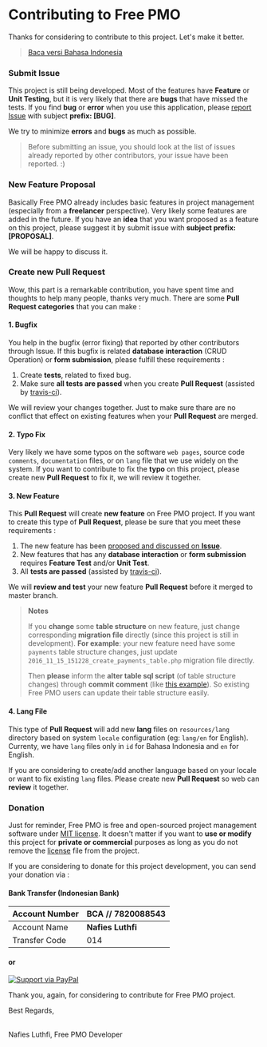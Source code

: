# Contributing to Free PMO

Thanks for considering to contribute to this project. Let's make it better.

> [Baca versi Bahasa Indonesia](CONTRIBUTING.id.md)

### Submit Issue
This project is still being developed. Most of the features have **Feature** or **Unit Testing**, but it is very likely that there are **bugs** that have missed the tests. If you find **bug** or **error** when you use this application, please [report Issue](https://github.com/nafiesl/free-pmo/issues/new) with subject **prefix: [BUG]**.

We try to minimize **errors** and **bugs** as much as possible.

> Before submitting an issue, you should look at the list of issues already reported by other contributors, your issue have been reported. :)

### New Feature Proposal
Basically Free PMO already includes basic features in project management (especially from a **freelancer** perspective). Very likely some features are added in the future. If you have an **idea** that you want proposed as a feature on this project, please suggest it by submit issue with **subject prefix: [PROPOSAL]**.

We will be happy to discuss it.

### Create new Pull Request

Wow, this part is a remarkable contribution, you have spent time and thoughts to help many people, thanks very much. There are some **Pull Request categories** that you can make :

#### 1. Bugfix

You help in the bugfix (error fixing) that reported by other contributors through Issue. If this bugfix is related **database interaction** (CRUD Operation) or **form submission**, please fulfill these requirements :

1. Create **tests**, related to fixed bug.
2. Make sure **all tests are passed** when you create **Pull Request** (assisted by [travis-ci](https://travis-ci.org)).

We will review your changes together. Just to make sure thare are no conflict that effect on existing features when your **Pull Request** are merged.

#### 2. Typo Fix

Very likely we have some typos on the software `web pages`, source code `comments`, `documentation` files, or on `lang` file that we use widely on the system. If you want to contribute to fix the **typo** on this project, please create new **Pull Request** to fix it, we will review it together.

#### 3. New Feature

This **Pull Request** will create **new feature** on Free PMO project. If you want to create this type of **Pull Request**, please be sure that you meet these requirements :

1. The new feature has been [proposed and discussed on **Issue**](#new-feature-proposal).
2. New features that has any **database interaction** or **form submission** requires **Feature Test** and/or **Unit Test**.
3. All **tests are passed** (assisted by [travis-ci](https://travis-ci.org)).

We will **review and test** your new feature **Pull Request** before it merged to master branch.

> **Notes**
>
> If you **change** some **table structure** on new feature, just change corresponding **migration file** directly (since this project is still in development). **For example**: your new feature need have some `payments` table structure changes, just update `2016_11_15_151228_create_payments_table.php` migration file directly.
>
> Then **please** inform the **alter table sql script** (of table structure changes) through **commit comment** (like [this example](https://github.com/nafiesl/free-pmo/commit/a813524f680e9926d64f1006a1c615acf86c24f1#commitcomment-26166267)). So existing Free PMO users can update their table structure easily.

#### 4. Lang File

This type of **Pull Request** will add new **lang** files on `resources/lang` directory based on system `locale` configuration (eg: `lang/en` for English). Currenty, we have `lang` files only in `id` for Bahasa Indonesia and `en` for English.

If you are considering to create/add another language based on your locale or want to fix existing `lang` files. Please create new **Pull Request** so web can **review** it together.

### Donation

Just for reminder, Free PMO is free and open-sourced project management software under [MIT license](LICENSE). It doesn't matter if you want to **use or modify** this project for **private or commercial** purposes as long as you do not remove the [license](LICENSE) file from the project.

If you are considering to donate for this project development, you can send your donation via :

#### Bank Transfer (Indonesian Bank)

| Account Number | BCA // 7820088543 |
| --- | --- |
| Account Name | **Nafies Luthfi** |
| Transfer Code | 014 |

#### or

[![Support via PayPal](https://cdn.rawgit.com/twolfson/paypal-github-button/1.0.0/dist/button.svg)](https://www.paypal.me/nafiesl/)

Thank you, again, for considering to contribute for Free PMO project.

Best Regards,

<br>
Nafies Luthfi,
Free PMO Developer